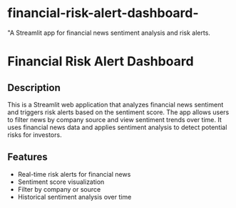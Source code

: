 # financial-risk-alert-dashboard-
"A Streamlit app for financial news sentiment analysis and risk alerts.
# Financial Risk Alert Dashboard

## Description
This is a Streamlit web application that analyzes financial news sentiment and triggers risk alerts based on the sentiment score. The app allows users to filter news by company source and view sentiment trends over time. It uses financial news data and applies sentiment analysis to detect potential risks for investors.

## Features
- Real-time risk alerts for financial news
- Sentiment score visualization
- Filter by company or source
- Historical sentiment analysis over time

